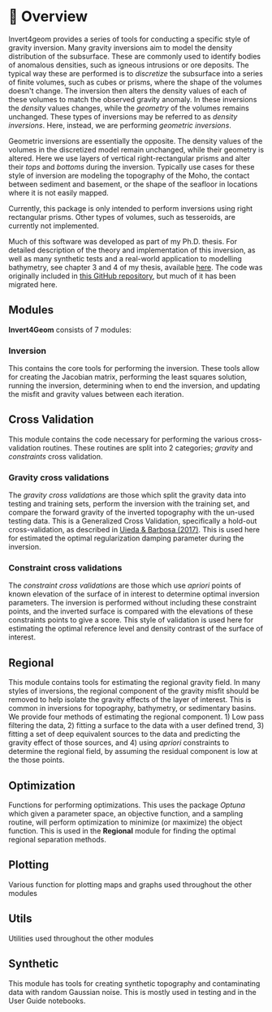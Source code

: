 # 🔎 Overview

Invert4geom provides a series of tools for conducting a specific style of
gravity inversion. Many gravity inversions aim to model the density distribution
of the subsurface. These are commonly used to identify bodies of anomalous
densities, such as igneous intrusions or ore deposits. The typical way these are
performed is to _discretize_ the subsurface into a series of finite volumes,
such as cubes or prisms, where the shape of the volumes doesn't change. The
inversion then alters the density values of each of these volumes to match the
observed gravity anomaly. In these inversions the _density_ values changes,
while the _geometry_ of the volumes remains unchanged. These types of inversions
may be referred to as _density inversions_. Here, instead, we are performing
_geometric inversions_.

Geometric inversions are essentially the opposite. The density values of the
volumes in the discretized model remain unchanged, while their geometry is
altered. Here we use layers of vertical right-rectangular prisms and alter their
_tops_ and _bottoms_ during the inversion. Typically use cases for these style
of inversion are modeling the topography of the Moho, the contact between
sediment and basement, or the shape of the seafloor in locations where it is not
easily mapped.

Currently, this package is only intended to perform inversions using right
rectangular prisms. Other types of volumes, such as tesseroids, are currently
not implemented.

Much of this software was developed as part of my Ph.D. thesis. For detailed
description of the theory and implementation of this inversion, as well as many
synthetic tests and a real-world application to modelling bathymetry, see
chapter 3 and 4 of my thesis, available
[here](https://doi.org/10.26686/wgtn.24408304). The code was originally included
in [this GitHub repository](https://github.com/mdtanker/RIS_gravity_inversion),
but much of it has been migrated here.

## Modules

**Invert4Geom** consists of 7 modules:

### Inversion

This contains the core tools for performing the inversion. These tools allow for
creating the Jacobian matrix, performing the least squares solution, running the
inversion, determining when to end the inversion, and updating the misfit and
gravity values between each iteration.

## Cross Validation

This module contains the code necessary for performing the various
cross-validation routines. These routines are split into 2 categories; _gravity_
and _constraints_ cross validation.

### Gravity cross validations

The _gravity cross validations_ are those which split the gravity data into
testing and training sets, perform the inversion with the training set, and
compare the forward gravity of the inverted topography with the un-used testing
data. This is a Generalized Cross Validation, specifically a hold-out
cross-validation, as described in
[Uieda & Barbosa (2017)](https://academic.oup.com/gji/article-lookup/doi/10.1093/gji/ggw390).
This is used here for estimated the optimal regularization damping parameter
during the inversion.

### Constraint cross validations

The _constraint cross validations_ are those which use _apriori_ points of known
elevation of the surface of in interest to determine optimal inversion
parameters. The inversion is performed without including these constraint
points, and the inverted surface is compared with the elevations of these
constraints points to give a score. This style of validation is used here for
estimating the optimal reference level and density contrast of the surface of
interest.

## Regional

This module contains tools for estimating the regional gravity field. In many
styles of inversions, the regional component of the gravity misfit should be
removed to help isolate the gravity effects of the layer of interest. This is
common in inversions for topography, bathymetry, or sedimentary basins. We
provide four methods of estimating the regional component. 1) Low pass filtering
the data, 2) fitting a surface to the data with a user defined trend, 3) fitting
a set of deep equivalent sources to the data and predicting the gravity effect
of those sources, and 4) using _apriori_ constraints to determine the regional
field, by assuming the residual component is low at the those points.

## Optimization

Functions for performing optimizations. This uses the package _Optuna_ which
given a parameter space, an objective function, and a sampling routine, will
perform optimization to minimize (or maximize) the object function. This is used
in the **Regional** module for finding the optimal regional separation methods.

## Plotting

Various function for plotting maps and graphs used throughout the other modules

## Utils

Utilities used throughout the other modules

## Synthetic

This module has tools for creating synthetic topography and contaminating data
with random Gaussian noise. This is mostly used in testing and in the User Guide
notebooks.
